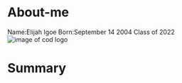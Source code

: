 # About-me
Name:Elijah Igoe 
Born:September 14 2004
Class of 2022
![image of cod logo](https://www.netclipart.com/pp/m/120-1204383_call-of-duty-logo-png-cod-mw-remastered.png)

# Summary

